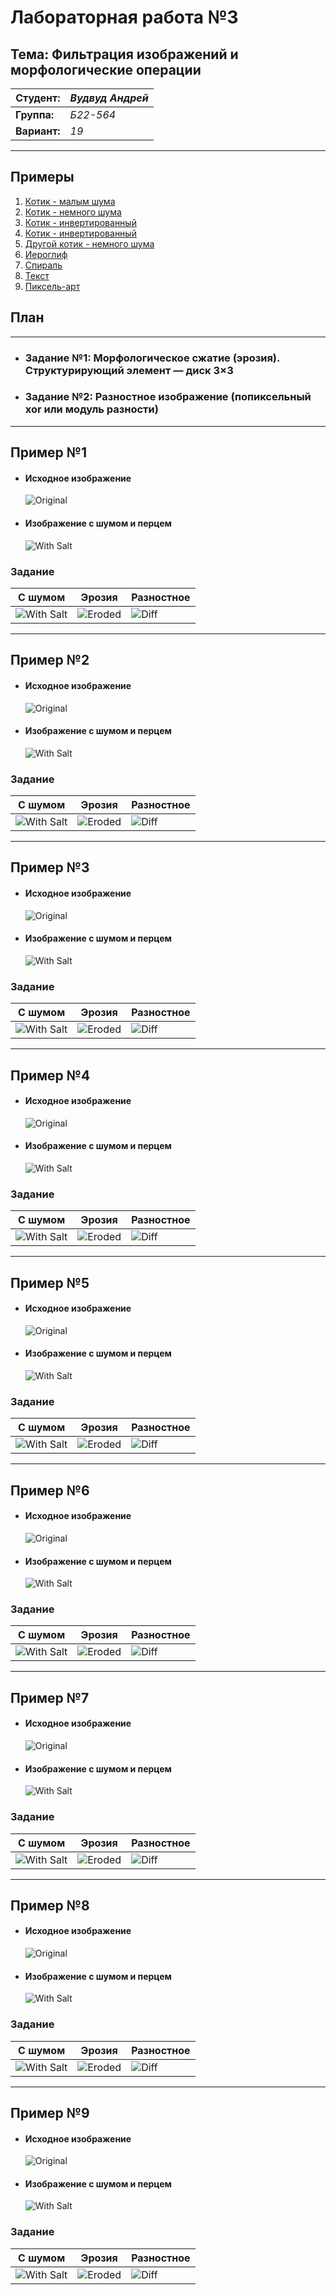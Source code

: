 # Лабораторная работа №3

## Тема: Фильтрация изображений и морфологические операции

|**Студент:**|*Вудвуд Андрей*|
|------------|--------------|
|**Группа:** |*Б22-564*     |
|**Вариант:**|*19*           |
---

## Примеры

1. [Котик - малым шума](#ex1)
2. [Котик - немного шума](#ex2)
3. [Котик - инвертированный](#ex3)
4. [Котик - инвертированный](#ex4)
5. [Другой котик - немного шума](#ex5)
6. [Иероглиф](#ex6)
7. [Спираль](#ex7)
8. [Текст](#ex8)
9. [Пиксель-арт](#ex9)

## План

---

- ### Задание №1: Морфологическое сжатие (эрозия). Структурирующий элемент — диск 3×3

- ### Задание №2: Разностное изображение (попиксельный xor или модуль разности)

---

<a name="ex1"> <h2>Пример №1</h2> </a>

- #### Исходное изображение

    ![Original](original/cat.jpg)

- #### Изображение с шумом и перцем

    ![With Salt](with_salt/with_salt_0.5_0.05_cat.jpg)

### Задание

|**С шумом**|**Эрозия**|**Разностное**|
|-----------|----------|--------------|
|![With Salt](with_salt/with_salt_0.5_0.05_cat.jpg)|![Eroded](results/eroded/with_salt_0.5_0.05_cat_eroded.jpg)|![Diff](results/diff/with_salt_0.5_0.05_cat_diff.jpg)|

---

<a name="ex2"> <h2>Пример №2</h2> </a>

- #### Исходное изображение

    ![Original](original/cat.jpg)

- #### Изображение с шумом и перцем

    ![With Salt](with_salt/with_salt_0.5_0.3_cat.jpg)

### Задание

|**С шумом**|**Эрозия**|**Разностное**|
|-----------|----------|--------------|
|![With Salt](with_salt/with_salt_0.5_0.3_cat.jpg)|![Eroded](results/eroded/with_salt_0.5_0.3_cat_eroded.jpg)|![Diff](results/diff/with_salt_0.5_0.3_cat_diff.jpg)|

---

<a name="ex3"> <h2>Пример №3</h2> </a>

- #### Исходное изображение

    ![Original](original/cat_invert.jpg)

- #### Изображение с шумом и перцем

    ![With Salt](with_salt/with_salt_0.5_0.05_cat_invert.jpg)

### Задание

|**С шумом**|**Эрозия**|**Разностное**|
|-----------|----------|--------------|
|![With Salt](with_salt/with_salt_0.5_0.05_cat_invert.jpg)|![Eroded](results/eroded/with_salt_0.5_0.05_cat_invert_eroded.jpg)|![Diff](results/diff/with_salt_0.5_0.05_cat_invert_diff.jpg)|

---

<a name="ex4"> <h2>Пример №4</h2> </a>

- #### Исходное изображение

    ![Original](original/cat_invert.jpg)

- #### Изображение с шумом и перцем

    ![With Salt](with_salt/with_salt_0.5_0.3_cat_invert.jpg)

### Задание

|**С шумом**|**Эрозия**|**Разностное**|
|-----------|----------|--------------|
|![With Salt](with_salt/with_salt_0.5_0.3_cat_invert.jpg)|![Eroded](results/eroded/with_salt_0.5_0.3_cat_invert_eroded.jpg)|![Diff](results/diff/with_salt_0.5_0.3_cat_invert_diff.jpg)|

---

<a name="ex5"> <h2>Пример №5</h2> </a>

- #### Исходное изображение

    ![Original](original/cat2.jpg)

- #### Изображение с шумом и перцем

    ![With Salt](with_salt/with_salt_0.5_0.05_cat2.jpg)

### Задание

|**С шумом**|**Эрозия**|**Разностное**|
|-----------|----------|--------------|
|![With Salt](with_salt/with_salt_0.5_0.05_cat2.jpg)|![Eroded](results/eroded/with_salt_0.5_0.05_cat2_eroded.jpg)|![Diff](results/diff/with_salt_0.5_0.05_cat2_diff.jpg)|

---

<a name="ex6"> <h2>Пример №6</h2> </a>

- #### Исходное изображение

    ![Original](original/screen2.png)

- #### Изображение с шумом и перцем

    ![With Salt](with_salt/with_salt_0.5_0.09_screen2.png)

### Задание

|**С шумом**|**Эрозия**|**Разностное**|
|-----------|----------|--------------|
|![With Salt](with_salt/with_salt_0.5_0.09_screen2.png)|![Eroded](results/eroded/with_salt_0.5_0.09_screen2_eroded.jpgg)|![Diff](results/diff/with_salt_0.5_0.09_screen2_diff.jpg)|

---

<a name="ex7"> <h2>Пример №7</h2> </a>

- #### Исходное изображение

    ![Original](original/spiral1.png)

- #### Изображение с шумом и перцем

    ![With Salt](with_salt/with_salt_0.5_0.1_spiral1.png)

### Задание

|**С шумом**|**Эрозия**|**Разностное**|
|-----------|----------|--------------|
|![With Salt](with_salt/with_salt_0.5_0.1_spiral1.png)|![Eroded](results/eroded/with_salt_0.5_0.1_spiral1_eroded.jpg)|![Diff](results/diff/with_salt_0.5_0.1_spiral1_diff.jpg)|

---

<a name="ex8"> <h2>Пример №8</h2> </a>

- #### Исходное изображение

    ![Original](original/text1.jpg)

- #### Изображение с шумом и перцем

    ![With Salt](with_salt/with_salt_0.5_0.1_text1.jpg)

### Задание

|**С шумом**|**Эрозия**|**Разностное**|
|-----------|----------|--------------|
|![With Salt](with_salt/with_salt_0.5_0.1_text1.jpg)|![Eroded](results/eroded/with_salt_0.5_0.1_text1_eroded.jpg)|![Diff](results/diff/with_salt_0.5_0.1_text1_diff.jpg)|

---

<a name="ex9"> <h2>Пример №9</h2> </a>

- #### Исходное изображение

    ![Original](original/pixel_art.jpg)

- #### Изображение с шумом и перцем

    ![With Salt](with_salt/with_salt_0.5_0.05_pixel_art.jpg)

### Задание

|**С шумом**|**Эрозия**|**Разностное**|
|-----------|----------|--------------|
|![With Salt](with_salt/with_salt_0.5_0.05_pixel_art.jpg)|![Eroded](results/eroded/with_salt_0.5_0.05_pixel_art_eroded.jpg)|![Diff](results/diff/with_salt_0.5_0.05_pixel_art_diff.jpg)|
